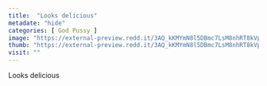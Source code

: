 ```yaml
---
title:  "Looks delicious"
metadate: "hide"
categories: [ God Pussy ]
image: "https://external-preview.redd.it/3AQ_kKMYmN8l5DBmc7LsM8nhRT8kVprxRNyqZc19eg8.jpg?auto=webp&s=9649e61763c7282193b805e75406cb8e7ff163c5"
thumb: "https://external-preview.redd.it/3AQ_kKMYmN8l5DBmc7LsM8nhRT8kVprxRNyqZc19eg8.jpg?width=1080&crop=smart&auto=webp&s=7dae6670f06e0c4222490933dffa22e2feee6dca"
visit: ""
---
```

Looks delicious

